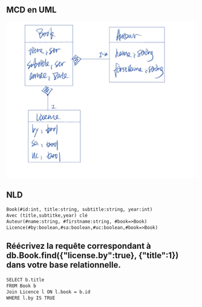 ## MCD en UML

![](/TD8/img/book.jpeg)

## NLD

    Book(#id:int, title:string, subtitle:string, year:int)
    Avec (title,subtitke,year) clé
    Auteur(#name:string, #firstname:string, #book=>Book)
    Licence(#by:boolean,#sa:boolean,#uc:boolean,#book=>Book)


## Réécrivez la requête correspondant à db.Book.find({"license.by":true}, {"title":1}) dans votre base relationnelle.

    SELECT b.title
    FROM Book b
    Join Licence l ON l.book = b.id
    WHERE l.by IS TRUE

